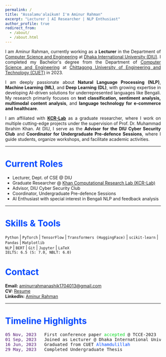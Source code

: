 ```yaml
---
permalink: /
title: "Assalamu'alaikum! I'm Aminur Rahman"
excerpt: "Lecturer | AI Researcher | NLP Enthusiast"
author_profile: true
redirect_from: 
  - /about/
  - /about.html
---
```


<p align="justify">
I am Aminur Rahman, currently working as a <b>Lecturer</b> in the Department of <a href="https://diu.ac/programs/department-of-cse">Computer Science and Engineering</a> at <a href="https://diu.ac/">Dhaka International University (DIU)</a>. I completed my Bachelor's degree from the Department of <a href="https://cuet.ac.bd/dept/cse/">Computer Science and Engineering</a> at <a href="https://cuet.ac.bd/">Chittagong University of Engineering and Technology (CUET)</a> in 2023.
</p>

<p align="justify">
I am deeply passionate about <b>Natural Language Processing (NLP)</b>, <b>Machine Learning (ML)</b>, and <b>Deep Learning (DL)</b>, with growing expertise in developing AI-driven solutions for underrepresented languages like Bengali. My research primarily focuses on <b>text classification, sentiment analysis, multimodal content analysis</b>, and <b>language technology for e-commerce and healthcare</b>.
</p>

<p align="justify">
I am affiliated with <a href="https://kcr-lab.github.io/"><b>KCR-Lab</b></a> as a graduate researcher, where I work on multiple cutting-edge projects under the supervision of Prof. Dr. Muhammad Ibrahim Khan. At DIU, I serve as the <b>Advisor for the DIU Cyber Security Club</b> and <b>Coordinator for Undergraduate Pre-defence Sessions</b>, where I guide students, organize workshops, and facilitate academic activities.
</p>

---

# <font color="#0049FF">Current Roles</font>
- Lecturer, Dept. of CSE @ DIU  
- Graduate Researcher @ <a href="https://kcr-lab.github.io/">Khan Computational Research Lab (KCR-Lab)</a>  
- Advisor, DIU Cyber Security Club  
- Coordinator, Undergraduate Pre-defence Sessions  
- AI Enthusiast with special interest in Bengali NLP and feedback analysis

---

# <font color="#0049FF">Skills & Tools</font>
<code>Python</code> | <code>PyTorch</code> | <code>TensorFlow</code> | <code>Transformers (HuggingFace)</code> | <code>scikit-learn</code> | <code>Pandas</code> | <code>Matplotlib</code>  
<code>NLP</code> | <code>BERT</code> | <code>Git</code> | <code>Jupyter</code> | <code>LaTeX</code>  
<code>IELTS: 6.5 (S: 7.0, NBLT: 6.0)</code>

# <font color="#0049FF">Contact</font>
<b>Email:</b> aminurrahmanashik1704013@gmail.com  
<b>CV:</b> <a href="https://drive.google.com/file/d/1Axet1ikiWVlxFDocW4v7vJy8dsvyfpik/view?usp=sharing">Resume</a>  
<b>LinkedIn:</b> <a href="https://linkedin.com/in/aminur-rahman-642913161">Aminur Rahman</a>

---

# <font color="#0049FF">Timeline Highlights</font>
<pre>
<span style="color:#541A75">05 Nov, 2023</span>   First conference paper <font color="#0ADA23">accepted</font> @ TCCE-2023
<span style="color:#541A75">01 Sep, 2023</span>   Joined as Lecturer @ Dhaka International University (DIU)
<span style="color:#541A75">16 Jun, 2023</span>   Graduated from CUET <font color="#0049FF">Alhamdulillah</font>
<span style="color:#541A75">29 May, 2023</span>   Completed Undergraduate Thesis
</pre>
